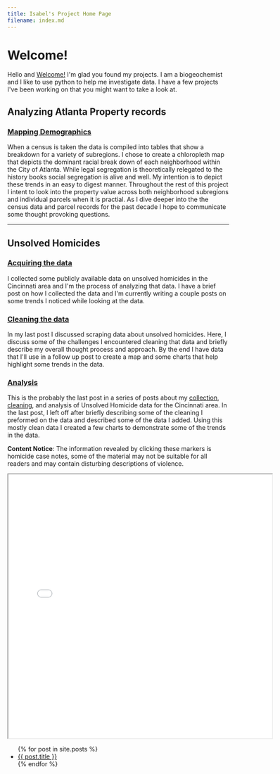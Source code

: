 ```yaml
---
title: Isabel's Project Home Page
filename: index.md
---
```


# Welcome!  
Hello and [Welcome!](https://isabelsrepo.github.io/updates/blognews/2022/08/01/Welcome-Post.html)
I'm glad you found my projects. I am a biogeochemist and I like to use python to help me investigate data. I have a few projects I've been working on that you might want to take a look at.  
## Analyzing Atlanta Property records  
### [Mapping Demographics](/Mapping-Atlanta-Demographics/)
When a census is taken the data is compiled into tables that show a breakdown for a variety of subregions. I chose to create a chloropleth map that depicts the dominant racial break down of each neighborhood within the City of Atlanta. While legal segregation is theoretically relegated to the history books social segregation is alive and well. My intention is to depict these trends in an easy to digest manner. Throughout the rest of this project I intent to look into the property value across both neighborhood subregions and individual parcels when it is practial. As I dive deeper into the the census data and parcel records for the past decade I hope to communicate some thought provoking questions.

-------   

## Unsolved Homicides
### [Acquiring the data](https://isabelsrepo.github.io/scraping-unsolved-homicide-data/)
I collected some publicly available data on unsolved homicides in the Cincinnati area and I'm the process of analyzing that data. I have a brief post on how I collected the data and I'm currently writing a couple posts on some trends I noticed while looking at the data. 

### [Cleaning the data](https://isabelsrepo.github.io/unsolved-homicide-data-cleaning/)
In my last post I discussed scraping data about unsolved homicides. Here, I discuss some of the challenges I encountered cleaning that data and briefly describe my overall thought process and approach. By the end I have data that I'll use in a follow up post to create a map and some charts that help highlight some trends in the data.

### [Analysis](https://isabelsrepo.github.io/unsolved-homicide-analysis/)
This  is the probably the last post in a series of posts about my [collection](https://isabelsrepo.github.io/scraping-unsolved-homicide-data/), [cleaning](https://isabelsrepo.github.io/unsolved-homicide-data-cleaning/), and analysis of Unsolved Homicide data for the Cincinnati area. In the last post, I left off after briefly describing some of the cleaning I preformed on the data and described some of the data I added. Using this mostly clean data I created a few charts to demonstrate some of the trends in the data. 

**Content Notice**: The information revealed by clicking these markers is homicide case notes, some of the material may not be suitable for all readers and may contain disturbing descriptions of violence.

<iframe src="Unsolved-Homicides-by-Gender.html" height="600" width="600"></iframe>

<ul>
  {% for post in site.posts %}
    <li>
      <a href="{{ post.url }}">{{ post.title }}</a>
    </li>
  {% endfor %}
</ul>
